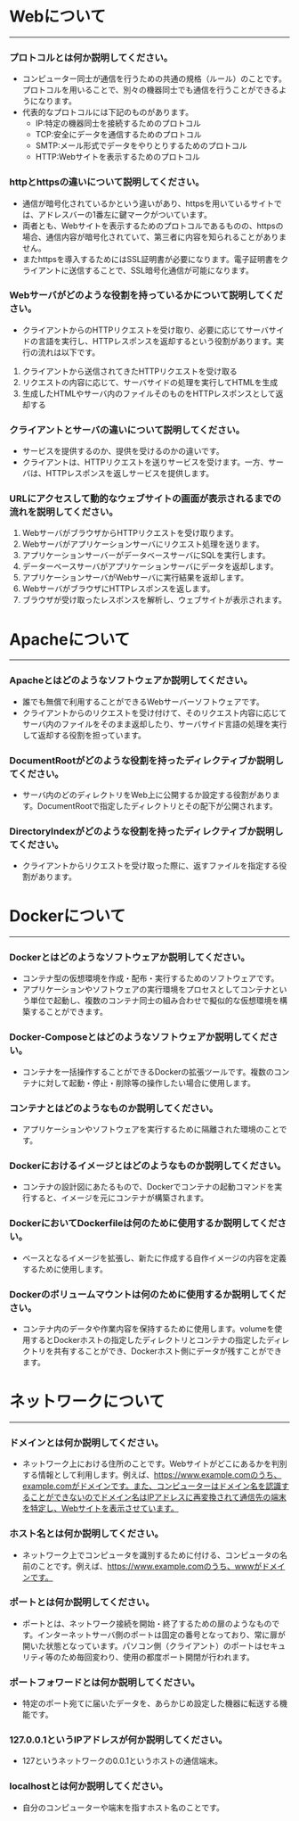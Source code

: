 # Webについて
---
### プロトコルとは何か説明してください。
- コンピューター同士が通信を行うための共通の規格（ルール）のことです。プロトコルを用いることで、別々の機器同士でも通信を行うことができるようになります。
- 代表的なプロトコルには下記のものがあります。
  - IP:特定の機器同士を接続するためのプロトコル
  - TCP:安全にデータを通信するためのプロトコル
  - SMTP:メール形式でデータをやりとりするためのプロトコル
  - HTTP:Webサイトを表示するためのプロトコル


### httpとhttpsの違いについて説明してください。
- 通信が暗号化されているかという違いがあり、httpsを用いているサイトでは、アドレスバーの1番左に鍵マークがついています。
- 両者とも、Webサイトを表示するためのプロトコルであるものの、httpsの場合、通信内容が暗号化されていて、第三者に内容を知られることがありません。
- またhttpsを導入するためにはSSL証明書が必要になります。電子証明書をクライアントに送信することで、SSL暗号化通信が可能になります。


### Webサーバがどのような役割を持っているかについて説明してください。
- クライアントからのHTTPリクエストを受け取り、必要に応じてサーバサイドの言語を実行し、HTTPレスポンスを返却するという役割があります。実行の流れは以下です。
1. クライアントから送信されてきたHTTPリクエストを受け取る
2. リクエストの内容に応じて、サーバサイドの処理を実行してHTMLを生成
3. 生成したHTMLやサーバ内のファイルそのものをHTTPレスポンスとして返却する


### クライアントとサーバの違いについて説明してください。
- サービスを提供するのか、提供を受けるのかの違いです。
- クライアントは、HTTPリクエストを送りサービスを受けます。一方、サーバは、HTTPレスポンスを返しサービスを提供します。


### URLにアクセスして動的なウェブサイトの画面が表示されるまでの流れを説明してください。
1. WebサーバがブラウザからHTTPリクエストを受け取ります。
2. Webサーバがアプリケーションサーバにリクエスト処理を送ります。
3. アプリケーションサーバーがデータベースサーバにSQLを実行します。
4. データーベースサーバがアプリケーションサーバにデータを返却します。
5. アプリケーションサーバがWebサーバに実行結果を返却します。
6. WebサーバがブラウザにHTTPレスポンスを返します。
7. ブラウザが受け取ったレスポンスを解析し、ウェブサイトが表示されます。


# Apacheについて
---
### Apacheとはどのようなソフトウェアか説明してください。
- 誰でも無償で利用することができるWebサーバーソフトウェアです。
- クライアントからのリクエストを受け付けて、そのリクエスト内容に応じてサーバ内のファイルをそのまま返却したり、サーバサイド言語の処理を実行して返却する役割を担っています。


### DocumentRootがどのような役割を持ったディレクティブか説明してください。
- サーバ内のどのディレクトリをWeb上に公開するか設定する役割があります。DocumentRootで指定したディレクトリとその配下が公開されます。


### DirectoryIndexがどのような役割を持ったディレクティブか説明してください。
- クライアントからリクエストを受け取った際に、返すファイルを指定する役割があります。




# Dockerについて
---
### Dockerとはどのようなソフトウェアか説明してください。
- コンテナ型の仮想環境を作成・配布・実行するためのソフトウェアです。
- アプリケーションやソフトウェアの実行環境をプロセスとしてコンテナという単位で起動し、複数のコンテナ同士の組み合わせで擬似的な仮想環境を構築することができます。

### Docker-Composeとはどのようなソフトウェアか説明してください。
- コンテナを一括操作することができるDockerの拡張ツールです。複数のコンテナに対して起動・停止・削除等の操作したい場合に使用します。


### コンテナとはどのようなものか説明してください。
- アプリケーションやソフトウェアを実行するために隔離された環境のことです。


### Dockerにおけるイメージとはどのようなものか説明してください。
- コンテナの設計図にあたるもので、Dockerでコンテナの起動コマンドを実行すると、イメージを元にコンテナが構築されます。


### DockerにおいてDockerfileは何のために使用するか説明してください。
- ベースとなるイメージを拡張し、新たに作成する自作イメージの内容を定義するために使用します。


### Dockerのボリュームマウントは何のために使用するか説明してください。
- コンテナ内のデータや作業内容を保持するために使用します。volumeを使用するとDockerホストの指定したディレクトリとコンテナの指定したディレクトリを共有することができ、Dockerホスト側にデータが残すことができます。


# ネットワークについて
---
### ドメインとは何か説明してください。
- ネットワーク上における住所のことです。Webサイトがどこにあるかを判別する情報として利用します。例えば、https://www.example.comのうち、example.comがドメインです。また、コンピューターはドメイン名を認識することができないのでドメイン名はIPアドレスに再変換されて通信先の端末を特定し、Webサイトを表示させています。


### ホスト名とは何か説明してください。
- ネットワーク上でコンピュータを識別するために付ける、コンピュータの名前のことです。例えば、https://www.example.comのうち、wwwがドメインです。


### ポートとは何か説明してください。
- ポートとは、ネットワーク接続を開始・終了するための扉のようなものです。インターネットサーバ側のポートは固定の番号となっており、常に扉が開いた状態となっています。パソコン側（クライアント）のポートはセキュリティ等のため毎回変わり、使用の都度ポート開閉が行われます。


### ポートフォワードとは何か説明してください。
- 特定のポート宛てに届いたデータを、あらかじめ設定した機器に転送する機能です。


### 127.0.0.1というIPアドレスが何か説明してください。
- 127というネットワークの0.0.1というホストの通信端末。


### localhostとは何か説明してください。
- 自分のコンピューターや端末を指すホスト名のことです。



